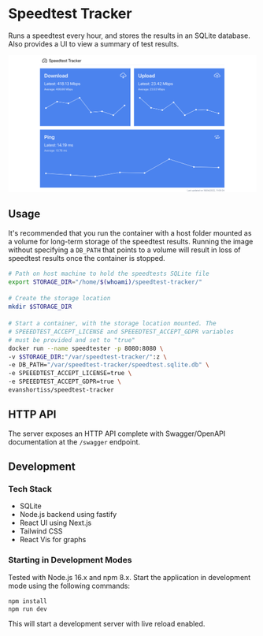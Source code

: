 # Speedtest Tracker

Runs a speedtest every hour, and stores the results in an SQLite database.
Also provides a UI to view a summary of test results.

![](/screenshots/speedtest-ui.png)

## Usage

It's recommended that you run the container with a host folder mounted as a
volume for long-term storage of the speedtest results. Running the image
without specifying a `DB_PATH` that points to a volume will result in loss of
speedtest results once the container is stopped.

```bash
# Path on host machine to hold the speedtests SQLite file
export STORAGE_DIR="/home/$(whoami)/speedtest-tracker/"

# Create the storage location
mkdir $STORAGE_DIR

# Start a container, with the storage location mounted. The
# SPEEEDTEST_ACCEPT_LICENSE and SPEEEDTEST_ACCEPT_GDPR variables
# must be provided and set to "true"
docker run --name speedtester -p 8080:8080 \
-v $STORAGE_DIR:"/var/speedtest-tracker/":z \
-e DB_PATH="/var/speedtest-tracker/speedtest.sqlite.db" \
-e SPEEEDTEST_ACCEPT_LICENSE=true \
-e SPEEEDTEST_ACCEPT_GDPR=true \
evanshortiss/speedtest-tracker
```

## HTTP API

The server exposes an HTTP API complete with Swagger/OpenAPI documentation at
the `/swagger` endpoint.

## Development

### Tech Stack

- SQLite
- Node.js backend using fastify
- React UI using Next.js
- Tailwind CSS
- React Vis for graphs

### Starting in Development Modes

Tested with Node.js 16.x and npm 8.x. Start the application in development mode
using the following commands:

```
npm install
npm run dev
```

This will start a development server with live reload enabled.
